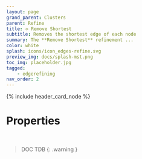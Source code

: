```yaml
---
layout: page
grand_parent: Clusters
parent: Refine
title: 🝔 Remove Shortest
subtitle: Removes the shortest edge of each node
summary: The **Remove Shortest** refinement ...
color: white
splash: icons/icon_edges-refine.svg
preview_img: docs/splash-mst.png
toc_img: placeholder.jpg
tagged: 
    - edgerefining
nav_order: 2
---
```


{% include header_card_node %}

# Properties
<br>

> DOC TDB
{: .warning }
